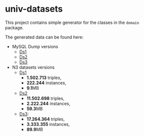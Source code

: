# univ-datasets

This project contains simple generator for the classes in the `domain` package. 

The generated data can be found here: 
*  MySQL Dump versions
   * [Ds1](http://194.149.138.163/web-programming/datasets/sem-security-2.sql)
   * [Ds2](http://194.149.138.163/web-programming/datasets/sem-security-3.sql)
   * [Ds3](http://194.149.138.163/web-programming/datasets/sem-security-4.sql)
* N3 datasets versions
   * [Ds1](ds/data/ds1.nt.zip)
      * **1.502.713** triples, 
      * **222.244** instances, 
      * **9.1**MB
   * [Ds2](ds/data/ds2.nt.zip)
      * **11.502.698** triples, 
      * **2.222.244** instances, 
      * **59.3**MB
   * [Ds3](ds/data/ds3.nt.zip): 
      * **17.264.364** triples, 
      * **3.333.355** instances, 
      * **89.9**MB

